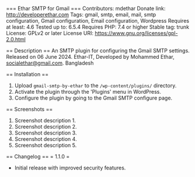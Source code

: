 === Ethar SMTP for Gmail ===
Contributors: mdethar
Donate link: http://developerethar.com
Tags: gmail, smtp, email, mail, smtp configuration, Gmail configuration, Email configuration, Wordpress
Requires at least: 4.6
Tested up to: 6.5.4
Requires PHP: 7.4 or higher
Stable tag: trunk
License: GPLv2 or later
License URI: https://www.gnu.org/licenses/gpl-2.0.html

== Description ==
An SMTP plugin for configuring the Gmail SMTP settings. Released on 06 June 2024. Ethar-IT, Developed by Mohammed Ethar, socialethar@gmail.com. Bangladesh

== Installation ==
1. Upload `gmail-smtp-by-ethar` to the `/wp-content/plugins/` directory.
2. Activate the plugin through the 'Plugins' menu in WordPress.
3. Configure the plugin by going to the Gmail SMTP configure page.

== Screenshots ==
1. Screenshot description 1.
2. Screenshot description 2.
3. Screenshot description 3.
4. Screenshot description 4.
5. Screenshot description 5.

== Changelog ==
= 1.1.0 =
* Initial release with improved security features.
